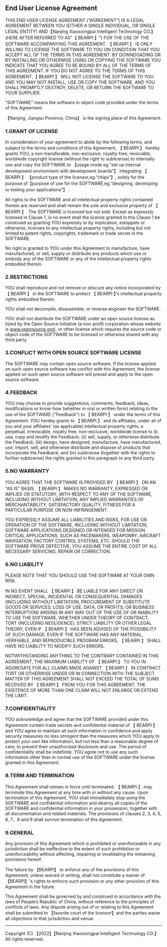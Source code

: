  

 

## End User License Agreement

THIS END USER LICENSE AGREEMENT (“AGREEMENT”) IS A LEGAL AGREEMENT BETWEEN YOU (EITHER A SINGLE INDIVIDUAL, OR SINGLE LEGAL ENTITY) AND【Nanjing Xiaoxiongpai Intelligent Technology CO.】 (HERE AFTER REFERRED TO AS"【 BEARPI 】") FOR THE USE OF THE SOFTWARE ACCOMPANYING THIS AGREEMENT. 【 BEARPI 】 IS ONLY WILLING TO LICENSE THE SOFTWARE TO YOU ON CONDITION THAT YOU ACCEPT ALL OF THE TERMS IN THIS AGREEMENT. BY DOWNDOADING OR BY INSTALLING OR OTHERWISE USING OR COPYING THE SOFTWARE YOU INDICATE THAT YOU AGREE TO BE BOUND BY ALL OF THE TERMS OF THIS AGREEMENT. IF YOU DO NOT AGREE TO THE TERMS OF THIS AGREEMENT,【 BEARPI 】 WILL NOT LICENSE THE SOFTWARE TO YOU AND YOU MAY NOT INSTALL, USE OR COPY THE SOFTWARE, AND YOU SHALL PROMPTLY DESTROY, DELETE, OR RETURN THE SOFTWARE TO YOUR SUPPLIER.

“SOFTWARE” means the software in object code provided under the terms of this Agreement.

【Nanjing, Jiangsu Province, China】 is the signing place of this Agreement.

### 1.GRANT OF LICENSE

In consideration of your agreement to abide by the following terms, and subject to the terms and conditions of this Agreement, 【 BEARPI 】 hereby grants YOU, a non-transferable, non-exclusive, royalty-free, revocable, worldwide copyright license (without the right to sublicense) to internally use and copy the SOFTWARE to 【usage mode eg.“set up internal development environment with development boards”】 integrating 【 BEARPI 】 【product type of the licensor,eg.“chips”】, solely for the purpose of【purpose of use for the SOFTWARE,eg.“designing, developing or testing your applications”】 .  

All rights to the SOFTWARE and all intellectual property rights contained therein are reserved and shall remain the sole and exclusive property of 【 BEARPI 】. The SOFTWARE is licensed but not sold. Except as expressly licensed in Clause 1, in no event shall the license granted in this Clause 1 be construed as granting YOU expressly or by implication, estoppels or otherwise, licenses to any intellectual property rights, including but not limited to patent rights, copyrights, trademark or trade secret in the SOFTWARE.

No right is granted to YOU under this Agreement to manufacture, have manufactured, or sell, supply or distribute any products which use or embody any of the SOFTWARE or any of the intellectual property rights embodied therein.

### 2.RESTRICTIONS

YOU shall reproduce and not remove or obscure any notice incorporated by 【 BEARPI 】 in the SOFTWARE to protect 【 BEARPI 】’s intellectual property rights embodied therein.

YOU shall not decompile, disassemble, or reverse engineer the SOFTWARE.

YOU shall not distribute the SOFTWARE under an open source license as listed by the Open Source Initiative (a non-profit corporation whose website is www.opensource.org), or other license which requires the source code or object code of the SOFTWARE to be licensed or otherwise shared with any third party.

### 3.CONFLICT WITH OPEN SOURCE SOFTWARE LICENSE

The SOFTWARE may contain open source software. If the license applied on such open source software has conflict with this Agreement, the license applied on such open source software will prevail and apply to the open source software. 

### 4.FEEDBACK

YOU may choose to provide suggestions, comments, feedback, ideas, modifications or know-how (whether in oral or written form) relating to the use of the SOFTWARE ("Feedback") to 【 BEARPI 】 under the terms of this Agreement. YOU hereby grants to 【 BEARPI 】 and its affiliates, under all of you and your affiliates’ (as applicable) intellectual property rights, a perpetual, irrevocable, royalty free, non-exclusive, worldwide license to (i) use, copy and modify the Feedback; (ii) sell, supply, or otherwise distribute the Feedback; (iii) design, have designed, manufacture, have manufactured, use, import, sell, and otherwise distribute and dispose of products that incorporate the Feedback; and (iv) sublicense (together with the rights to further sublicense) the rights granted in this paragraph to any third party.

### 5.NO WARRANTY

YOU AGREE THAT THE SOFTWARE IS PROVIDED BY 【 BEARPI 】 ON AN "AS IS" BASIS. 【 BEARPI 】 MAKES NO WARRANTY, EXPRESSED OR IMPLIED OR STATUTORY, WITH RESPECT TO ANY OF THE SOFTWARE, INCLUDING WITHOUT LIMITATION, ANY IMPLIED WARRANTIES OF MERCHANTABILITY, SATISFACTORY QUALITY, FITNESS FOR A PARTICULAR PURPOSE OR NON-INFRINGEMENT.

YOU EXPRESSLY ASSUME ALL LIABILITIES AND RISKS, FOR USE OR OPERATION OF THE SOFTWARE, INCLUDING WITHOUT LIMITATION, SOFTWARE APPLICATIONS DESIGNED OR INTENDED FOR MISSION CRITICAL APPLICATIONS, SUCH AS PACEMAKERS, WEAPONRY, AIRCRAFT NAVIGATION, FACTORY CONTROL SYSTEMS, ETC. SHOULD THE SOFTWARE PROVE DEFECTIVE, YOU ASSUME THE ENTIRE COST OF ALL NECESSARY SERVICING, REPAIR OR CORRECTION.

### 6.NO LIABILITY

PLEASE NOTE THAT YOU SHOULD USE THE SOFTWARE AT YOUR OWN RISK.

IN NO EVENT SHALL 【 BEARPI 】 BE LIABLE FOR ANY DIRECT OR INDIRECT, SPECIAL, INCIDENTAL OR CONSEQUENTIAL DAMAGES (INCLUDING WITHOUT LIMITATION, PROCUREMENT OF SUBSTITUTE GOODS OR SERVICES; LOSS OF USE, DATA, OR PROFITS; OR BUSINESS INTERRUPTION) ARISING IN ANY WAY OUT OF THE USE OF OR INABILITY TO USE THE SOFTWARE, WHETHER UNDER THEORY OF CONTRACT, TORT (INCLUDING NEGLIGENCE), STRICT LIABILITY OR OTHER LEGAL THEORY, EVEN IF 【 BEARPI 】 HAS BEEN ADVISED OF THE POSSIBILITY OF SUCH DAMAGE. EVEN IF THE SOFTWARE HAS ANY MATERIAL, VERIFIABLE, AND REPRODUCIBLE PROGRAM ERRORS, 【 BEARPI 】 SHALL HAVE NO LIABILITY TO MODIFY SUCH ERRORS.

NOTWITHSTANDING ANYTHING TO THE CONTRARY CONTAINED IN THIS AGREEMENT, THE MAXIMUM LIABILITY OF 【 BEARPI 】 TO YOU IN AGGREGATE FOR ALL CLAIMS MADE AGAINST 【 BEARPI 】 IN CONTRACT TORT OR OTHERWISE UNDER OR IN CONNECTION WITH THE SUBJECT MATTER OF THIS AGREEMENT SHALL NOT EXCEED THE TOTAL OF SUMS RECEIVED BY 【 BEARPI 】 FROM YOU FOR THIS AGREEMENT. THE EXISTENCE OF MORE THAN ONE CLAIM WILL NOT ENLARGE OR EXTEND THE LIMIT.

### 7.CONFIDENTIALITY

YOU acknowledge and agree that the SOFTWARE provided under this Agreement contain trade secrets and confidential material of 【 BEARPI 】 and YOU agree to maintain all such information in confidence and apply security measures no less stringent than the measures which YOU apply to protect your own like information, but not less than a reasonable degree of care, to prevent their unauthorized disclosure and use. The period of confidentiality shall be indefinite. YOU agree not to use any such information other than in normal use of the SOFTWARE under the license granted in this Agreement.

### 8.TERM AND TERMINATION

This Agreement shall remain in force until terminated. 【 BEARPI 】 may terminate this Agreement at any time with or without any cause. Upon termination of this Agreement, YOU shall immediately stop using the SOFTWARE and confidential information and destroy all copies of the SOFTWARE and confidential information in your possession, together with all documentation and related materials. The provisions of clauses 2, 3, 4, 5, 6, 7，8 and 9 shall survive termination of this Agreement.

### 9.GENERAL

Any provision of this Agreement which is prohibited or unenforceable in any jurisdiction shall be ineffective to the extent of such prohibition or unenforceability without affecting, impairing or invalidating the remaining provisions hereof.

The failure by 【BEARPI】 to enforce any of the provisions of this Agreement, unless waived in writing, shall not constitute a waiver of 【BEARPI】's rights to enforce such provision or any other provision of this Agreement in the future.

This Agreement shall be governed by and construed in accordance with the laws of People’s Republic of China, without reference to the principles of conflicts of laws. Any dispute arising out of or relating to this Agreement shall be submitted to 【favorite court of the licensor】and the parties waive all objections to that jurisdiction and venue.

--------------------------------------------------------------------

Copyright (C) 【2022】【Nanjing Xiaoxiongpai Intelligent Technology CO.】 All rights reserved.

 